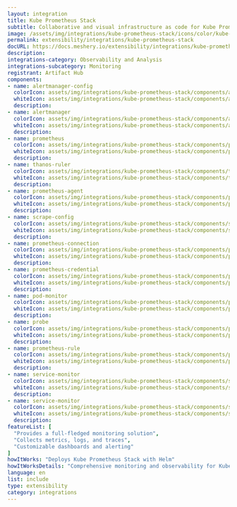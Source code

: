 ```yaml
---
layout: integration
title: Kube Prometheus Stack
subtitle: Collaborative and visual infrastructure as code for Kube Prometheus Stack
image: /assets/img/integrations/kube-prometheus-stack/icons/color/kube-prometheus-stack-color.svg
permalink: extensibility/integrations/kube-prometheus-stack
docURL: https://docs.meshery.io/extensibility/integrations/kube-prometheus-stack
description: 
integrations-category: Observability and Analysis
integrations-subcategory: Monitoring
registrant: Artifact Hub
components: 
- name: alertmanager-config
  colorIcon: assets/img/integrations/kube-prometheus-stack/components/alertmanager-config/icons/color/alertmanager-config-color.svg
  whiteIcon: assets/img/integrations/kube-prometheus-stack/components/alertmanager-config/icons/white/alertmanager-config-white.svg
  description: 
- name: alertmanager
  colorIcon: assets/img/integrations/kube-prometheus-stack/components/alertmanager/icons/color/alertmanager-color.svg
  whiteIcon: assets/img/integrations/kube-prometheus-stack/components/alertmanager/icons/white/alertmanager-white.svg
  description: 
- name: prometheus
  colorIcon: assets/img/integrations/kube-prometheus-stack/components/prometheus/icons/color/prometheus-color.svg
  whiteIcon: assets/img/integrations/kube-prometheus-stack/components/prometheus/icons/white/prometheus-white.svg
  description: 
- name: thanos-ruler
  colorIcon: assets/img/integrations/kube-prometheus-stack/components/thanos-ruler/icons/color/thanos-ruler-color.svg
  whiteIcon: assets/img/integrations/kube-prometheus-stack/components/thanos-ruler/icons/white/thanos-ruler-white.svg
  description: 
- name: prometheus-agent
  colorIcon: assets/img/integrations/kube-prometheus-stack/components/prometheus-agent/icons/color/prometheus-agent-color.svg
  whiteIcon: assets/img/integrations/kube-prometheus-stack/components/prometheus-agent/icons/white/prometheus-agent-white.svg
  description: 
- name: scrape-config
  colorIcon: assets/img/integrations/kube-prometheus-stack/components/scrape-config/icons/color/scrape-config-color.svg
  whiteIcon: assets/img/integrations/kube-prometheus-stack/components/scrape-config/icons/white/scrape-config-white.svg
  description: 
- name: prometheus-connection
  colorIcon: assets/img/integrations/kube-prometheus-stack/components/prometheus-connection/icons/color/prometheus-connection-color.svg
  whiteIcon: assets/img/integrations/kube-prometheus-stack/components/prometheus-connection/icons/white/prometheus-connection-white.svg
  description: 
- name: prometheus-credential
  colorIcon: assets/img/integrations/kube-prometheus-stack/components/prometheus-credential/icons/color/prometheus-credential-color.svg
  whiteIcon: assets/img/integrations/kube-prometheus-stack/components/prometheus-credential/icons/white/prometheus-credential-white.svg
  description: 
- name: pod-monitor
  colorIcon: assets/img/integrations/kube-prometheus-stack/components/pod-monitor/icons/color/pod-monitor-color.svg
  whiteIcon: assets/img/integrations/kube-prometheus-stack/components/pod-monitor/icons/white/pod-monitor-white.svg
  description: 
- name: probe
  colorIcon: assets/img/integrations/kube-prometheus-stack/components/probe/icons/color/probe-color.svg
  whiteIcon: assets/img/integrations/kube-prometheus-stack/components/probe/icons/white/probe-white.svg
  description: 
- name: prometheus-rule
  colorIcon: assets/img/integrations/kube-prometheus-stack/components/prometheus-rule/icons/color/prometheus-rule-color.svg
  whiteIcon: assets/img/integrations/kube-prometheus-stack/components/prometheus-rule/icons/white/prometheus-rule-white.svg
  description: 
- name: service-monitor
  colorIcon: assets/img/integrations/kube-prometheus-stack/components/service-monitor/icons/color/service-monitor-color.svg
  whiteIcon: assets/img/integrations/kube-prometheus-stack/components/service-monitor/icons/white/service-monitor-white.svg
  description: 
- name: service-monitor
  colorIcon: assets/img/integrations/kube-prometheus-stack/components/service-monitor/icons/color/service-monitor-color.svg
  whiteIcon: assets/img/integrations/kube-prometheus-stack/components/service-monitor/icons/white/service-monitor-white.svg
  description: 
featureList: [
  "Provides a full-fledged monitoring solution",
  "Collects metrics, logs, and traces",
  "Customizable dashboards and alerting"
]
howItWorks: "Deploys Kube Prometheus Stack with Helm"
howItWorksDetails: "Comprehensive monitoring and observability for Kubernetes"
language: en
list: include
type: extensibility
category: integrations
---
```

